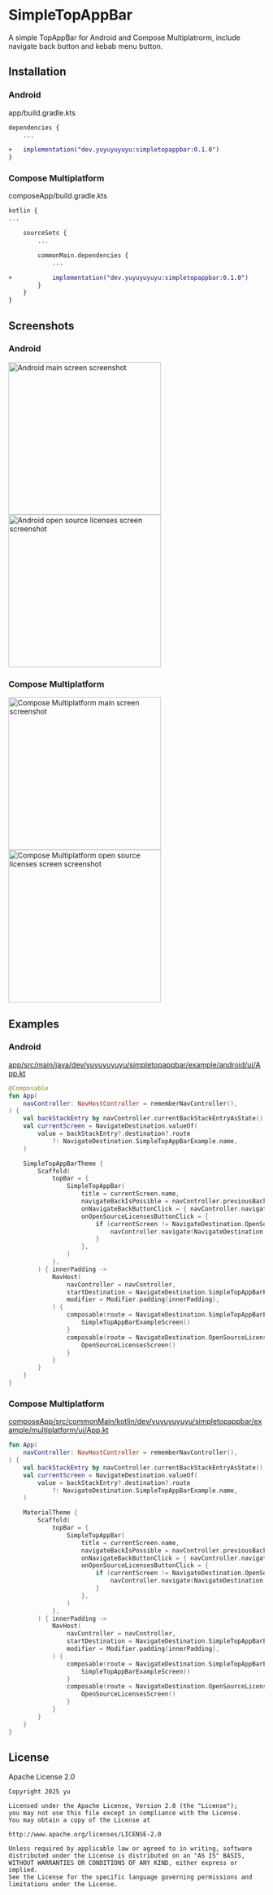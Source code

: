 # SimpleTopAppBar
A simple TopAppBar for Android and Compose Multiplatrorm, include navigate back button and kebab menu button.

## Installation
### Android
app/build.gradle.kts
```diff
dependencies {
    ...

+   implementation("dev.yuyuyuyuyu:simpletopappbar:0.1.0")
}
```

### Compose Multiplatform
composeApp/build.gradle.kts
```diff
kotlin {
...

    sourceSets {
        ...

        commonMain.dependencies {
            ...

+           implementation("dev.yuyuyuyuyu:simpletopappbar:0.1.0")
        }
    }
}

```

## Screenshots
### Android
<img width="300" alt="Android main screen screenshot" src="https://github.com/user-attachments/assets/11416c50-febf-43e7-8287-1aa01c68ba53" />
<img width="300" alt="Android open source licenses screen screenshot" src="https://github.com/user-attachments/assets/5ca8ac16-29a3-4303-bf37-54ca62962e64" />


### Compose Multiplatform
<img width="300" alt="Compose Multiplatform main screen screenshot" src="https://github.com/user-attachments/assets/61259d40-ddd5-42b8-b35a-a084724882b7" />
<img width="300" alt="Compose Multiplatform open source licenses screen screenshot" src="https://github.com/user-attachments/assets/38be0a16-8af3-4632-b299-a98e23ffcd21" />

## Examples
### Android
[app/src/main/java/dev/yuyuyuyuyu/simpletopappbar/example/android/ui/App.kt](https://github.com/yu-ko-ba/SimpleTopAppBar/blob/main/app/src/main/java/dev/yuyuyuyuyu/simpletopappbar/example/android/ui/App.kt)
```kotlin
@Composable
fun App(
    navController: NavHostController = rememberNavController(),
) {
    val backStackEntry by navController.currentBackStackEntryAsState()
    val currentScreen = NavigateDestination.valueOf(
        value = backStackEntry?.destination?.route
            ?: NavigateDestination.SimpleTopAppBarExample.name,
    )

    SimpleTopAppBarTheme {
        Scaffold(
            topBar = {
                SimpleTopAppBar(
                    title = currentScreen.name,
                    navigateBackIsPossible = navController.previousBackStackEntry != null,
                    onNavigateBackButtonClick = { navController.navigateUp() },
                    onOpenSourceLicensesButtonClick = {
                        if (currentScreen != NavigateDestination.OpenSourceLicenses) {
                            navController.navigate(NavigateDestination.OpenSourceLicenses.name)
                        }
                    },
                )
            },
        ) { innerPadding ->
            NavHost(
                navController = navController,
                startDestination = NavigateDestination.SimpleTopAppBarExample.name,
                modifier = Modifier.padding(innerPadding),
            ) {
                composable(route = NavigateDestination.SimpleTopAppBarExample.name) {
                    SimpleTopAppBarExampleScreen()
                }
                composable(route = NavigateDestination.OpenSourceLicenses.name) {
                    OpenSourceLicensesScreen()
                }
            }
        }
    }
}
```

### Compose Multiplatform
[composeApp/src/commonMain/kotlin/dev/yuyuyuyuyu/simpletopappbar/example/multiplatform/ui/App.kt](https://github.com/yu-ko-ba/SimpleTopAppBar/blob/main/composeApp/src/commonMain/kotlin/dev/yuyuyuyuyu/simpletopappbar/example/multiplatform/ui/App.kt)
```kotlin
fun App(
    navController: NavHostController = rememberNavController(),
) {
    val backStackEntry by navController.currentBackStackEntryAsState()
    val currentScreen = NavigateDestination.valueOf(
        value = backStackEntry?.destination?.route
            ?: NavigateDestination.SimpleTopAppBarExample.name,
    )

    MaterialTheme {
        Scaffold(
            topBar = {
                SimpleTopAppBar(
                    title = currentScreen.name,
                    navigateBackIsPossible = navController.previousBackStackEntry != null,
                    onNavigateBackButtonClick = { navController.navigateUp() },
                    onOpenSourceLicensesButtonClick = {
                        if (currentScreen != NavigateDestination.OpenSourceLicenses) {
                            navController.navigate(NavigateDestination.OpenSourceLicenses.name)
                        }
                    },
                )
            },
        ) { innerPadding ->
            NavHost(
                navController = navController,
                startDestination = NavigateDestination.SimpleTopAppBarExample.name,
                modifier = Modifier.padding(innerPadding),
            ) {
                composable(route = NavigateDestination.SimpleTopAppBarExample.name) {
                    SimpleTopAppBarExampleScreen()
                }
                composable(route = NavigateDestination.OpenSourceLicenses.name) {
                    OpenSourceLicensesScreen()
                }
            }
        }
    }
}
```

## License
Apache License 2.0
```
Copyright 2025 yu

Licensed under the Apache License, Version 2.0 (the "License");
you may not use this file except in compliance with the License.
You may obtain a copy of the License at

http://www.apache.org/licenses/LICENSE-2.0

Unless required by applicable law or agreed to in writing, software
distributed under the License is distributed on an "AS IS" BASIS,
WITHOUT WARRANTIES OR CONDITIONS OF ANY KIND, either express or implied.
See the License for the specific language governing permissions and
limitations under the License.
```
